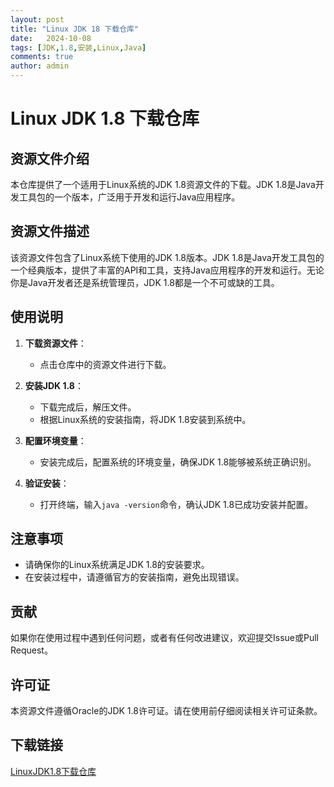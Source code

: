 ```yaml
---
layout: post
title: "Linux JDK 18 下载仓库"
date:   2024-10-08
tags: [JDK,1.8,安装,Linux,Java]
comments: true
author: admin
---
```

# Linux JDK 1.8 下载仓库

## 资源文件介绍

本仓库提供了一个适用于Linux系统的JDK 1.8资源文件的下载。JDK 1.8是Java开发工具包的一个版本，广泛用于开发和运行Java应用程序。

## 资源文件描述

该资源文件包含了Linux系统下使用的JDK 1.8版本。JDK 1.8是Java开发工具包的一个经典版本，提供了丰富的API和工具，支持Java应用程序的开发和运行。无论你是Java开发者还是系统管理员，JDK 1.8都是一个不可或缺的工具。

## 使用说明

1. **下载资源文件**：
   - 点击仓库中的资源文件进行下载。

2. **安装JDK 1.8**：
   - 下载完成后，解压文件。
   - 根据Linux系统的安装指南，将JDK 1.8安装到系统中。

3. **配置环境变量**：
   - 安装完成后，配置系统的环境变量，确保JDK 1.8能够被系统正确识别。

4. **验证安装**：
   - 打开终端，输入`java -version`命令，确认JDK 1.8已成功安装并配置。

## 注意事项

- 请确保你的Linux系统满足JDK 1.8的安装要求。
- 在安装过程中，请遵循官方的安装指南，避免出现错误。

## 贡献

如果你在使用过程中遇到任何问题，或者有任何改进建议，欢迎提交Issue或Pull Request。

## 许可证

本资源文件遵循Oracle的JDK 1.8许可证。请在使用前仔细阅读相关许可证条款。

## 下载链接

[LinuxJDK1.8下载仓库](https://pan.quark.cn/s/e77c1345e70e)